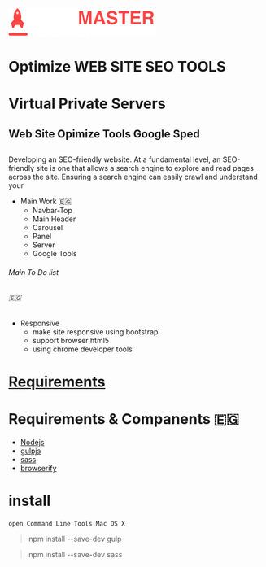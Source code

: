 ![SEO MASTER Logo](https://github.com/fekrh/SEOMASTER/blob/master/img/LOGO.png)

# Optimize WEB SITE SEO TOOLS <h1> Virtual Private Servers
## Web Site Opimize Tools Google Sped <h2>
 Developing an SEO-friendly website. At a fundamental level, an SEO-friendly site is one that allows a search engine to explore and read pages across the site. Ensuring a search engine can easily crawl and understand your<p>     

* Main Work  :egypt:	 
    * Navbar-Top 
    * Main Header
    * Carousel 
    * Panel 
    * Server
    * Google Tools 
###### Main To Do list <h6> :egypt:	
* Responsive
    * make site responsive using bootstrap
    * support browser html5
    * using chrome developer tools

# [Requirements](#requirements) <h1> Requirements & Companents :egypt:	
* [Nodejs](https://nodejs.org/)
* [gulpjs](https://gulpjs.com/)
* [sass](https://sass-lang.com/)
* [browserify](http://browserify.org/)

# install 
    open Command Line Tools Mac OS X
> npm install --save-dev gulp 

> npm install --save-dev sass